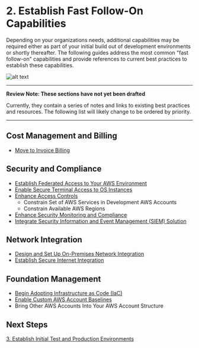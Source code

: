 # 2. Establish Fast Follow-On Capabilities

Depending on your organizations needs, additional capabilities may be required either as part of your initial build out of development environments or shortly thereafter. The following guides address the most common "fast follow-on" capabilities and provide references to current best practices to establish these capabilities.

![alt text](https://github.com/ckamps/aws-foundation-journey/raw/master/images/dev-fast-follow-ons.png "Initial Development Environment with Fast Follow-On Capabilities")

---
**Review Note: These sections have not yet been drafted**

Currently, they contain a series of notes and links to existing best practices and resources.  The following list will likely change to be ordered by priority.

---

## Cost Management and Billing

* [Move to Invoice Billing](2-fast-follow-on/2-8-invoice-billing.md)

## Security and Compliance

* [Establish Federated Access to Your AWS Environment](2-1-federated-access-to-aws.md)
* [Enable Secure Terminal Access to OS Instances](2-11-secure-terminal-access-to-os.md)
* [Enhance Access Controls](2-7-enhanced-access-controls.md)
  * Constrain Set of AWS Services in Development AWS Accounts
  * Constrain Available AWS Regions
* [Enhance Security Monitoring and Compliance](2-6-enhanced-security-monitoring-and-compliance.md)
* [Integrate Security Information and Event Management (SIEM) Solution](2-5-siem-integration.md)

## Network Integration

* [Design and Set Up On-Premises Network Integration](2-2-on-premises-network-integration.md)
* [Establish Secure Internet Integration](2-4-secure-internet-integration.md)

## Foundation Management

* [Begin Adopting Infrastructure as Code (IaC)](2-9-infrastructure-as-code.md)
* [Enable Custom AWS Account Baselines](2-3-custom-account-baselines.md)
* Bring Other AWS Accounts Into Your AWS Account Structure

## Next Steps

[3. Establish Initial Test and Production Environments](../3-test-production/README.md)
